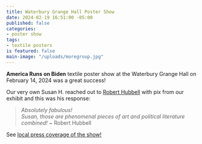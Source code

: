 ```yaml
---
title: Waterbury Grange Hall Poster Show
date: 2024-02-19 16:51:00 -05:00
published: false
categories:
- poster show
tags:
- textile posters
is featured: false
main-image: "/uploads/moregroup.jpg"
---
```


**America Runs on Biden** textile poster show at the Waterbury Grange Hall on February 14, 2024 was a great success!



Our very own Susan H. reached out to [Robert Hubbell](https://roberthubbell.substack.com/) with pix from our exhibit and this was his response: 

> *Absolutely fabulous!  
Susan, those are phenomenal pieces of art and political literature combined!*
~ Robert Hubbell

See [local press coverage of the show!](https://www.waterburyroundabout.org/community-archive/uh4wnfzw6pnmtq9h17zzy6v2x0t9ln)